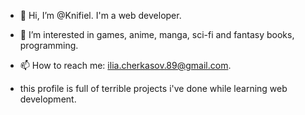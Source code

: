 - 👋 Hi, I’m @Knifiel. I'm a web developer.
- 👀 I’m interested in games, anime, manga, sci-fi and fantasy books, programming.
- 📫 How to reach me: ilia.cherkasov.89@gmail.com. 

- this profile is full of terrible projects i've done while learning web development.
<!---
Knifiel/Knifiel is a ✨ special ✨ repository because its `README.md` (this file) appears on your GitHub profile.
You can click the Preview 
link to take a look at your changes.
- 💞️ I’m looking to collaborate on ...
--->
